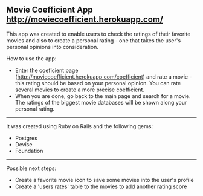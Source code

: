 Movie Coefficient App
http://moviecoefficient.herokuapp.com/
---
This app was created to enable users to check the ratings of their favorite movies and also to create a personal rating - one that takes the user's personal opinions into consideration.

How to use the app:
- Enter the coeficient page (http://moviecoefficient.herokuapp.com/coefficient) and rate a movie - this rating should be based on your personal opinion. You can rate several movies to create a more precise coefficient.
- When you are done, go back to the main page and search for a movie. The ratings of the biggest movie databases will be shown along your personal rating.

---
It was created using Ruby on Rails and the following gems:
- Postgres
- Devise
- Foundation

---
Possible next steps:
- Create a favorite movie icon to save some movies into the user's profile
- Create a 'users rates' table to the movies to add another rating score 

